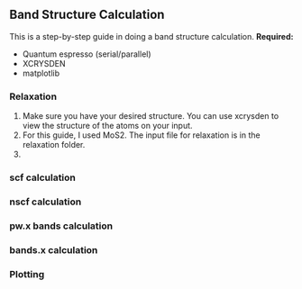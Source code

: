 ## Band Structure Calculation

This is a step-by-step guide in doing a band structure calculation.
**Required:**
 - Quantum espresso (serial/parallel)
 - XCRYSDEN
 - matplotlib

### Relaxation
1. Make sure you have your desired structure. You can use xcrysden to view the structure of the atoms on your input.
2. For this guide, I used MoS2. The input file for relaxation is in the relaxation folder.
3. 
### scf calculation

### nscf calculation

### pw.x bands calculation

### bands.x calculation

### Plotting


 
